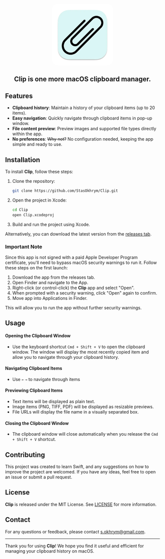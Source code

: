 <p align="center">
  <img src="https://github.com/StasOkhrym/Clip/blob/3349a880b5e01d5b48ec33d84aefc27f7a19a723/Clip/Assets.xcassets/AppIcon.appiconset/512-mac.png" alt="Clip Icon" width="200" style="border-radius: 20px;">
</p>

<h2 align="center">
  Clip is one more macOS clipboard manager.
</h2> 

## Features

- **Clipboard history**: Maintain a history of your clipboard items (up to 20 items).
- **Easy navigation**: Quickly navigate through clipboard items in pop-up window.
- **File content preview**: Preview images and supported file types directly within the app.
- **No preferences**: ~~Why not?~~ No configuration needed, keeping the app simple and ready to use.

## Installation

To install **Clip**, follow these steps:

1. Clone the repository:
    ```bash
    git clone https://github.com/StasOkhrym/Clip.git
    ```
2. Open the project in Xcode:
    ```bash
    cd Clip
    open Clip.xcodeproj
    ```
3. Build and run the project using Xcode.

Alternatively, you can download the latest version from the [releases tab](https://github.com/StasOkhrym/Clip/releases).

### Important Note

Since this app is not signed with a paid Apple Developer Program certificate, you'll need to bypass macOS security warnings to run it. Follow these steps on the first launch:

1. Download the app from the releases tab.
2. Open Finder and navigate to the App.
3. Right-click (or control-click) the **Clip** app and select "Open".
4. When prompted with a security warning, click "Open" again to confirm.
5. Move app into Applications in Finder.

This will allow you to run the app without further security warnings.
## Usage

#### Opening the Clipboard Window

- Use the keyboard shortcut `Cmd + Shift + V` to open the clipboard window. The window will display the most recently copied item and allow you to navigate through your clipboard history.

#### Navigating Clipboard Items

- Use `←` `→` to navigate through items


#### Previewing Clipboard Items

- Text items will be displayed as plain text.
- Image items (PNG, TIFF, PDF) will be displayed as resizable previews.
- File URLs will display the file name in a visually separated box.

#### Closing the Clipboard Window

- The clipboard window will close automatically when you release the `Cmd + Shift + V` shortcut.

## Contributing

This project was created to learn Swift, and any suggestions on how to improve the project are welcomed. If you have any ideas, feel free to open an issue or submit a pull request.

## License

**Clip** is released under the MIT License. See [LICENSE](LICENSE) for more information.

## Contact

For any questions or feedback, please contact [s.okhrym@gmail.com](mailto:s.okhrym@gmail.com).

---

Thank you for using **Clip**! We hope you find it useful and efficient for managing your clipboard history on macOS.
